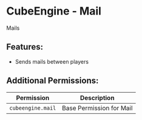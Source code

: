 # CubeEngine - Mail
Mails

## Features:
 - Sends mails between players

## Additional Permissions:

| Permission | Description |
| --- | --- |
| `cubeengine.mail` | Base Permission for Mail |
